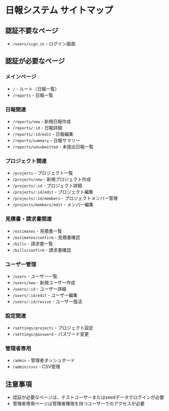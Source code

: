 # 日報システム サイトマップ

## 認証不要なページ
- `/users/sign_in` - ログイン画面

## 認証が必要なページ

### メインページ
- `/` - ルート（日報一覧）
- `/reports` - 日報一覧

### 日報関連
- `/reports/new` - 新規日報作成
- `/reports/:id` - 日報詳細
- `/reports/:id/edit` - 日報編集
- `/reports/summary` - 日報サマリー
- `/reports/unsubmitted` - 未提出日報一覧

### プロジェクト関連
- `/projects` - プロジェクト一覧
- `/projects/new` - 新規プロジェクト作成
- `/projects/:id` - プロジェクト詳細
- `/projects/:id/edit` - プロジェクト編集
- `/projects/:id/members` - プロジェクトメンバー管理
- `/projects/members/edit` - メンバー編集

### 見積書・請求書関連
- `/estimates` - 見積書一覧
- `/estimates/confirm` - 見積書確認
- `/bills` - 請求書一覧
- `/bills/confirm` - 請求書確認

### ユーザー管理
- `/users` - ユーザー一覧
- `/users/new` - 新規ユーザー作成
- `/users/:id` - ユーザー詳細
- `/users/:id/edit` - ユーザー編集
- `/users/:id/revive` - ユーザー復活

### 設定関連
- `/settings/projects` - プロジェクト設定
- `/settings/password` - パスワード変更

### 管理者専用
- `/admin` - 管理者ダッシュボード
- `/admin/csvs` - CSV管理

## 注意事項
- 認証が必要なページは、テストユーザーまたはseedデータでログインが必要
- 管理者専用ページは管理者権限を持つユーザーでのアクセスが必要